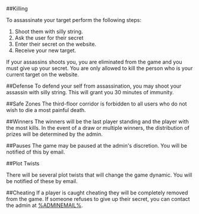 ##Killing

To assassinate your target perform the following steps:

1. Shoot them with silly string. 
2. Ask the user for their secret
3. Enter their secret on the website.
4. Receive your new target.

If your assassins shoots you, you are eliminated from the game and you must give up your secret.
You are only allowed to kill the person who is your current target on the website.

##Defense
To defend your self from assassination, you may shoot your assassin with silly string. This will grant you 30 minutes of immunity.

##Safe Zones
The third-floor corridor is forbidden to all users who do not wish to die a most painful death.

##Winners
The winners will be the last player standing and the player with the most kills.
In the event of a draw or multiple winners, the distribution of prizes will be determined by the admin.

##Pauses
The game may be paused at the admin's discretion. You will be notified of this by email.

##Plot Twists

There will be several plot twists that will change the game dynamic. You will be notified of these by email.

##Cheating
If a player is caught cheating they will be completely removed from the game.
If someone refuses to give up their secret, you can contact the admin at [%ADMINEMAIL%](mailto:%ADMINEMAIL%).